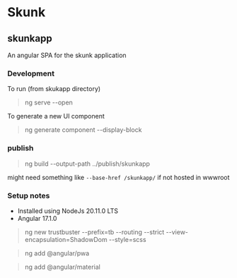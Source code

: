 # Skunk

## skunkapp

An angular SPA for the skunk application

### Development

To run (from skukapp directory)
> ng serve --open

To generate a new UI component
> ng generate component <componentName> --display-block

### publish

> ng build --output-path ../publish/skunkapp

might need something like `--base-href /skunkapp/` if not hosted in wwwroot

### Setup notes

- Installed using NodeJs 20.11.0 LTS
- Angular 17.1.0

> ng new trustbuster --prefix=tb --routing --strict --view-encapsulation=ShadowDom --style=scss

> ng add @angular/pwa

> ng add @angular/material
